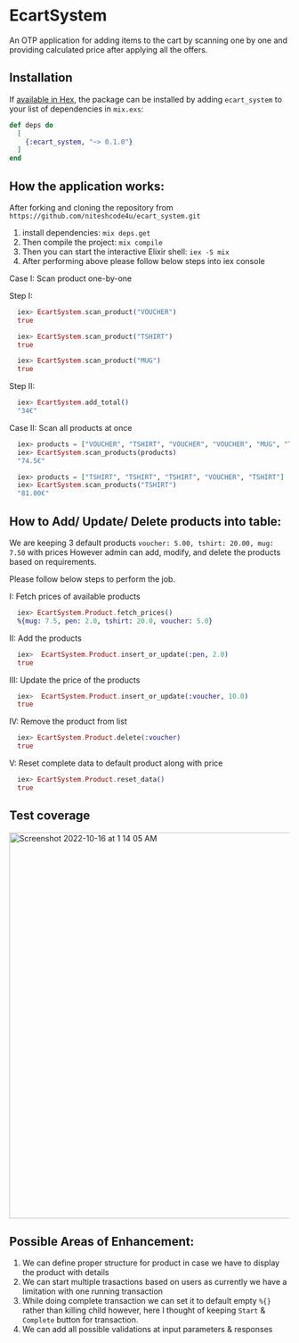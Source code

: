 # EcartSystem

An OTP application for adding items to the cart by scanning one by one and providing calculated price after applying all the offers.

## Installation

If [available in Hex](https://hex.pm/docs/publish), the package can be installed
by adding `ecart_system` to your list of dependencies in `mix.exs`:

```elixir
def deps do
  [
    {:ecart_system, "~> 0.1.0"}
  ]
end
```

## How the application works:
  After forking and cloning the repository from `https://github.com/niteshcode4u/ecart_system.git`
  1. install dependencies: ```mix deps.get```
  2. Then compile the project: ```mix compile```
  3. Then you can start the interactive Elixir shell: ```iex -S mix```
  4. After performing above please follow below steps into iex console
  
  Case I: Scan product one-by-one

  Step I:
  ```elixir
    iex> EcartSystem.scan_product("VOUCHER")
    true

    iex> EcartSystem.scan_product("TSHIRT")
    true

    iex> EcartSystem.scan_product("MUG")
    true
  ```

  Step II:
  ```elixir
    iex> EcartSystem.add_total()
    "34€"
  ```

  Case II: Scan all products at once
  
  ```elixir
    iex> products = ["VOUCHER", "TSHIRT", "VOUCHER", "VOUCHER", "MUG", "TSHIRT", "TSHIRT"]
    iex> EcartSystem.scan_products(products)
    "74.5€"

    iex> products = ["TSHIRT", "TSHIRT", "TSHIRT", "VOUCHER", "TSHIRT"]
    iex> EcartSystem.scan_products("TSHIRT")
    "81.00€"
  ```

## How to Add/ Update/ Delete products into table:
  We are keeping 3 default products `voucher: 5.00, tshirt: 20.00, mug: 7.50` with prices
  However admin can add, modify, and delete the products based on requirements.

  Please follow below steps to perform the job.

  I: Fetch prices of available products

  ```elixir
    iex> EcartSystem.Product.fetch_prices()
    %{mug: 7.5, pen: 2.0, tshirt: 20.0, voucher: 5.0}
  ```

  II: Add the products
  
  ```elixir
    iex>  EcartSystem.Product.insert_or_update(:pen, 2.0)
    true
  ```

  III: Update the price of the products

  ```elixir
    iex>  EcartSystem.Product.insert_or_update(:voucher, 10.0)
    true
  ```

  IV: Remove the product from list

  ```elixir
    iex> EcartSystem.Product.delete(:voucher)
    true
  ```

  V: Reset complete data to default product along with price

  ```elixir
    iex> EcartSystem.Product.reset_data()
    true
  ```
## Test coverage

<img width="692" alt="Screenshot 2022-10-16 at 1 14 05 AM" src="https://user-images.githubusercontent.com/20892499/196005491-62aee53e-0947-4f22-9eff-fd105308f50c.png">

## Possible Areas of Enhancement: 
1. We can define proper structure for product in case we have to display the product with details
2. We can start multiple trasactions based on users as currently we have a limitation with one running transaction
3. While doing complete transaction we can set it to default empty `%{}` rather than killing child however, here I thought
  of keeping `Start` & `Complete` button for transaction.
4. We can add all possible validations at input parameters & responses
